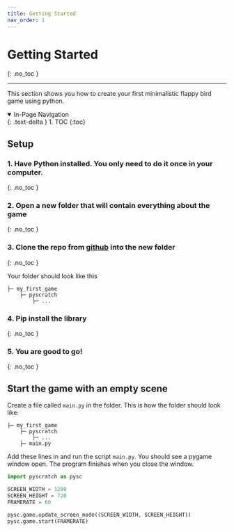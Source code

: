 ```yaml
---
title: Getting Started
nav_order: 1
---
```

# Getting Started 
{: .no_toc }

---
This section shows you how to create your first minimalistic flappy bird game using python. 

<details open markdown="block">
  <summary>
    In-Page Navigation
  </summary>
  {: .text-delta }
1. TOC
{:toc}
</details>

## Setup 
### 1. Have Python installed. You only need to do it once in your computer. 
{: .no_toc }


### 2. Open a new folder that will contain everything about the game 
{: .no_toc }


### 3. Clone the repo from [github](https://github.com/kwdChan/pyscratch) into the new folder 
{: .no_toc }


Your folder should look like this

```
├─ my_first_game
    ├─ pyscratch
        ├─ ...
```

### 4. Pip install the library 
{: .no_toc }


### 5. You are good to go!  
{: .no_toc }



## Start the game with an empty scene
Create a file called `main.py` in the folder. This is how the folder should look like:
```
├─ my_first_game
    ├─ pyscratch
        ├─ ...
    ├─ main.py
```


Add these lines in and run the script `main.py`. You should see a pygame window open. The program finishes when you close the window. 

```python
import pyscratch as pysc

SCREEN_WIDTH = 1280
SCREEN_HEIGHT = 720
FRAMERATE = 60

pysc.game.update_screen_mode((SCREEN_WIDTH, SCREEN_HEIGHT))
pysc.game.start(FRAMERATE)
```
